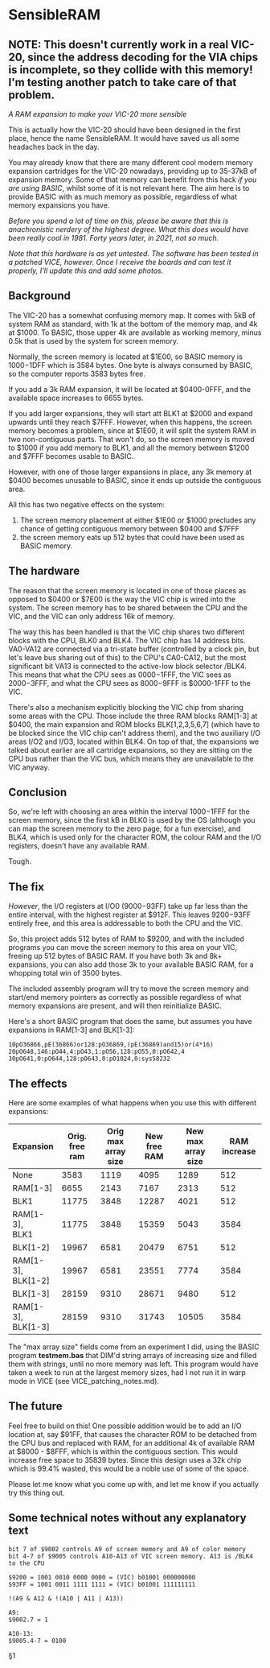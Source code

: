 # SensibleRAM

## NOTE: This doesn't currently work in a real VIC-20, since the address decoding for the VIA chips is incomplete, so they collide with this memory! I'm testing another patch to take care of that problem.

_A RAM expansion to make your VIC-20 more sensible_

This is actually how the VIC-20 should have been designed in the first place, hence the name SensibleRAM. It would have saved us all some headaches back in the day.

You may already know that there are many different cool modern memory expansion cartridges for the VIC-20 nowadays, providing up to 35-37kB of expansion memory. Some of that memory can benefit from this hack _if you are using BASIC_, whilst some of it is not relevant here. The aim here is to provide BASIC with as much memory as possible, regardless of what memory expansions you have.

_Before you spend a lot of time on this, please be aware that this is anachronistic nerdery of the highest degree. What this does would have been really cool in 1981. Forty years later, in 2021, not so much._

_Note that this hardware is as yet untested. The software has been tested in a patched VICE, however. Once I receive the boards and can test it properly, I'll update this and add some photos._

## Background

The VIC-20 has a somewhat confusing memory map. It comes with 5kB of system RAM as standard, with 1k at the bottom of the memory map, and 4k at $1000. To BASIC, those upper 4k are available as working memory, minus 0.5k that is used by the system for screen memory.

Normally, the screen memory is located at $1E00, so BASIC memory is $1000-$1DFF which is 3584 bytes. One byte is always consumed by BASIC, so the computer reports 3583 bytes free.

If you add a 3k RAM expansion, it will be located at $0400-0FFF, and the available space increases to 6655 bytes.

If you add larger expansions, they will start att BLK1 at $2000 and expand upwards until they reach $7FFF. However, when this happens, the screen memory becomes a problem, since at $1E00, it will split the system RAM in two non-contiguous parts. That won't do, so the screen memory is moved to $1000 if you add memory to BLK1, and all the memory between $1200 and $7FFF becomes usable to BASIC.

However, with one of those larger expansions in place, any 3k memory at $0400 becomes unusable to BASIC, since it ends up outside the contiguous area.

All this has two negative effects on the system:
1. The screen memory placement at either $1E00 or $1000 precludes any chance of getting contiguous memory between $0400 and $7FFF
1. the screen memory eats up 512 bytes that could have been used as BASIC memory.

## The hardware

The reason that the screen memory is located in one of those places as opposed to $0400 or $7E00 is the way the VIC chip is wired into the system. The screen memory has to be shared between the CPU and the VIC, and the VIC can only address 16k of memory.

The way this has been handled is that the VIC chip shares two different blocks with the CPU, BLK0 and BLK4. The VIC chip has 14 address bits. VA0-VA12 are connected via a tri-state buffer (controlled by a clock pin, but let's leave bus sharing out of this) to the CPU's CA0-CA12, but the most significant bit VA13 is connected to the active-low block selector /BLK4. This means that what the CPU sees as $0000-$1FFF, the VIC sees as $2000-$3FFF, and what the CPU sees as $8000-$9FFF is $0000-1FFF to the VIC.

There's also a mechanism explicitly blocking the VIC chip from sharing some areas with the CPU. Those include the three RAM blocks RAM[1-3] at $0400, the main expansion and ROM blocks BLK[1,2,3,5,6,7] (which have to be blocked since the VIC chip can't address them), and the two auxiliary I/O areas I/O2 and I/O3, located within BLK4. On top of that, the expansions we talked about earlier are all cartridge expansions, so they are sitting on the CPU bus rather than the VIC bus, which means they are unavailable to the VIC anyway.

## Conclusion

So, we're left with choosing an area within the interval $1000-$1FFF for the screen memory, since the first kB in BLK0 is used by the OS (although you can map the screen memory to the zero page, for a fun exercise), and BLK4, which is used only for the character ROM, the colour RAM and the I/O registers, doesn't have any available RAM.

Tough.

## The fix

_However_, the I/O registers at I/O0 ($9000-$93FF) take up far less than the entire interval, with the highest register at $912F. This leaves $9200-$93FF entirely free, and this area is addressable to both the CPU and the VIC.

So, this project adds 512 bytes of RAM to $9200, and with the included programs you can move the screen memory to this area on your VIC, freeing up 512 bytes of BASIC RAM. If you have both 3k and 8k+ expansions, you can also add those 3k to your available BASIC RAM, for a whopping total win of 3500 bytes.

The included assembly program will try to move the screen memory and start/end memory pointers as correctly as possible regardless of what memory expansions are present, and will then reinitialize BASIC.

Here's a short BASIC program that does the same, but assumes you have expansions in RAM[1-3] and BLK[1-3]:
```
10pO36866,pE(36866)or128:pO36869,(pE(36869)and15)or(4*16)
20pO648,146:pO44,4:pO43,1:pO56,128:pO55,0:pO642,4
30pO641,0:pO644,128:pO643,0:pO1024,0:sys58232
```

## The effects

Here are some examples of what happens when you use this with different expansions:

|Expansion|Orig. free ram|Orig max array size|New free RAM|New max array size|RAM increase|
|-----------|--------------|-------------------|------------|------------------|------------|
|None |3583 |1119 |4095 |1289 |512 |
|RAM[1-3] |6655 |2143 |7167 |2313 |512 |
|BLK1 |11775 |3848 |12287 |4021 |512
|RAM[1-3],<br>BLK1 |11775 |3848 | 15359 |5043 |3584 |
|BLK[1-2] |19967 |6581 |20479 |6751 |512 |
|RAM[1-3],<br>BLK[1-2] |19967 |6581 |23551 |7774 |3584 |
|BLK[1-3] |28159 |9310 |28671 |9480 |512 |
|RAM[1-3],<br>BLK[1-3] |28159 |9310 |31743 |10505 |3584 |

The "max array size" fields come from an experiment I did, using the BASIC program __testmem.bas__ that DIM'd string arrays of increasing size and filled them with strings, until no more memory was left. This program would have taken a week to run at the largest memory sizes, had I not run it in warp mode in VICE (see VICE_patching_notes.md).

## The future
Feel free to build on this! One possible addition would be to add an I/O location at, say $91FF, that causes the character ROM to be detached from the CPU bus and replaced with RAM, for an additional 4k of available RAM at $8000 - $8FFF, which is within the contiguous section. This would increase free space to 35839 bytes. Since this design uses a 32k chip which is 99.4% wasted, this would be a noble use of some of 
the space.

Please let me know what you come up with, and let me know if you actually try this thing out.

## Some technical notes without any explanatory text
```
bit 7 of $9002 controls A9 of screen memory and A9 of color memory
bit 4-7 of $9005 controls A10-A13 of VIC screen memory. A13 is /BLK4 to the CPU

$9200 = 1001 0010 0000 0000 = (VIC) b01001 000000000
$93FF = 1001 0011 1111 1111 = (VIC) b01001 111111111

!(A9 & A12 & !(A10 | A11 | A13))

A9:
$9002.7 = 1

A10-13:
$9005.4-7 = 0100
```


§1